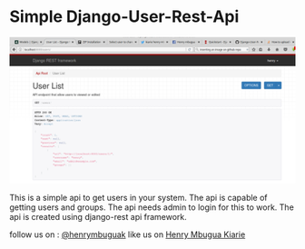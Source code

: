 # Simple Django-User-Rest-Api

<p align="center"><img src="https://github.com/henrymbuguak/Django-User-Rest-Api/blob/master/django-rest-api.png"></p>


This is a simple api to get users in your system. The api is capable of getting users and groups. 
The api needs admin to login for this to work. The api is created using django-rest api framework.

follow us on : [@henrymbuguak](https://twitter.com/henrymbuguak) like us on [Henry Mbugua Kiarie](https://www.facebook.com/henrymbuguakiarie/)
